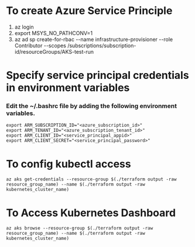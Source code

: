 # To create Azure Service Principle
1. az login
1. export MSYS_NO_PATHCONV=1
1. az ad sp create-for-rbac --name infrastructure-provisioner --role Contributor --scopes /subscriptions/subscription-id/resourceGroups/AKS-test-run


# Specify service principal credentials in environment variables
### Edit the ~/.bashrc file by adding the following environment variables.
```
export ARM_SUBSCRIPTION_ID="<azure_subscription_id>"
export ARM_TENANT_ID="<azure_subscription_tenant_id>"
export ARM_CLIENT_ID="<service_principal_appid>"
export ARM_CLIENT_SECRET="<service_principal_password>"
```

# To config kubectl access
```
az aks get-credentials --resource-group $(./terraform output -raw resource_group_name) --name $(./terraform output -raw kubernetes_cluster_name)
```

# To Access Kubernetes Dashboard
```
az aks browse --resource-group $(./terraform output -raw resource_group_name) --name $(./terraform output -raw kubernetes_cluster_name)
```